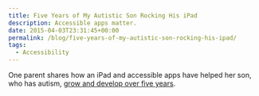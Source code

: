 ```yaml
---
title: Five Years of My Autistic Son Rocking His iPad
description: Accessible apps matter.
date: 2015-04-03T23:31:45+00:00
permalink: /blog/five-years-of-my-autistic-son-rocking-his-ipad/
tags:
  - Accessibility
---
```


One parent shares how an iPad and accessible apps have helped her son, who has autism, [grow and develop over five years](https://medium.com/@shannonrosa/five-years-of-my-autistic-son-rocking-his-ipad-7bb380d10f1c).

